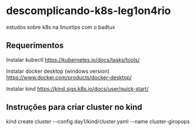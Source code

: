 # descomplicando-k8s-leg1on4rio

estudos sobre k8s na linuxtips com o badtux

## Requerimentos

Instalar kubectl https://kubernetes.io/docs/tasks/tools/

Instalar docker desktop (windows version) https://www.docker.com/products/docker-desktop/

Instalar kind https://kind.sigs.k8s.io/docs/user/quick-start/

## Instruções para criar cluster no kind

kind create cluster --config day1/kind/cluster.yaml --name cluster-giropops

